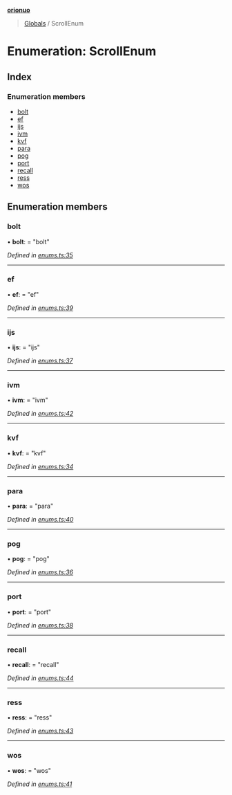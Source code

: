 **[orionuo](../README.md)**

> [Globals](../globals.md) / ScrollEnum

# Enumeration: ScrollEnum

## Index

### Enumeration members

* [bolt](scrollenum.md#bolt)
* [ef](scrollenum.md#ef)
* [ijs](scrollenum.md#ijs)
* [ivm](scrollenum.md#ivm)
* [kvf](scrollenum.md#kvf)
* [para](scrollenum.md#para)
* [pog](scrollenum.md#pog)
* [port](scrollenum.md#port)
* [recall](scrollenum.md#recall)
* [ress](scrollenum.md#ress)
* [wos](scrollenum.md#wos)

## Enumeration members

### bolt

•  **bolt**:  = "bolt"

*Defined in [enums.ts:35](https://github.com/msviha/orionuo/blob/bbe2852/src/enums.ts#L35)*

___

### ef

•  **ef**:  = "ef"

*Defined in [enums.ts:39](https://github.com/msviha/orionuo/blob/bbe2852/src/enums.ts#L39)*

___

### ijs

•  **ijs**:  = "ijs"

*Defined in [enums.ts:37](https://github.com/msviha/orionuo/blob/bbe2852/src/enums.ts#L37)*

___

### ivm

•  **ivm**:  = "ivm"

*Defined in [enums.ts:42](https://github.com/msviha/orionuo/blob/bbe2852/src/enums.ts#L42)*

___

### kvf

•  **kvf**:  = "kvf"

*Defined in [enums.ts:34](https://github.com/msviha/orionuo/blob/bbe2852/src/enums.ts#L34)*

___

### para

•  **para**:  = "para"

*Defined in [enums.ts:40](https://github.com/msviha/orionuo/blob/bbe2852/src/enums.ts#L40)*

___

### pog

•  **pog**:  = "pog"

*Defined in [enums.ts:36](https://github.com/msviha/orionuo/blob/bbe2852/src/enums.ts#L36)*

___

### port

•  **port**:  = "port"

*Defined in [enums.ts:38](https://github.com/msviha/orionuo/blob/bbe2852/src/enums.ts#L38)*

___

### recall

•  **recall**:  = "recall"

*Defined in [enums.ts:44](https://github.com/msviha/orionuo/blob/bbe2852/src/enums.ts#L44)*

___

### ress

•  **ress**:  = "ress"

*Defined in [enums.ts:43](https://github.com/msviha/orionuo/blob/bbe2852/src/enums.ts#L43)*

___

### wos

•  **wos**:  = "wos"

*Defined in [enums.ts:41](https://github.com/msviha/orionuo/blob/bbe2852/src/enums.ts#L41)*
